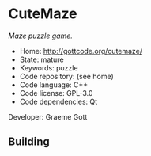 # CuteMaze

_Maze puzzle game._

- Home: http://gottcode.org/cutemaze/
- State: mature
- Keywords: puzzle
- Code repository: (see home)
- Code language: C++
- Code license: GPL-3.0
- Code dependencies: Qt

Developer: Graeme Gott

## Building
